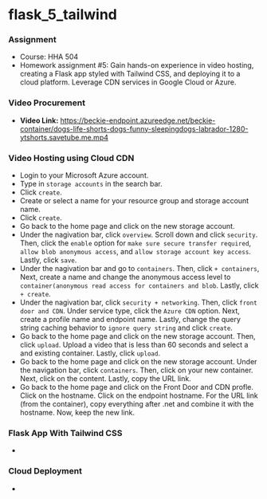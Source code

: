 # flask_5_tailwind

### Assignment
- Course: HHA 504
- Homework assignment #5: Gain hands-on experience in video hosting, creating a Flask app styled with Tailwind CSS, and deploying it to a cloud platform. Leverage CDN services in Google Cloud or Azure.

### Video Procurement 
- **Video Link:** https://beckie-endpoint.azureedge.net/beckie-container/dogs-life-shorts-dogs-funny-sleepingdogs-labrador-1280-ytshorts.savetube.me.mp4 

### Video Hosting using Cloud CDN
- Login to your Microsoft Azure account.
- Type in `storage accounts` in the search bar.
- Click `create`.
- Create or select a name for your resource group and storage account name.
- Click `create`.
- Go back to the home page and click on the new storage account.
- Under the nagivation bar, click `overview`. Scroll down and click `security`. Then, click the `enable` option for `make sure secure transfer required`, `allow blob anonymous access`, and `allow storage account key access`. Lastly, click `save`.
- Under the nagivation bar and go to `containers`. Then, click `+ containers`, Next, create a name and change the anonymous access level to `container(anonymous read access for containers and blob`. Lastly, click `+ create`.
- Under the nagivation bar, click `security + networking`. Then, click `front door and CDN`. Under service type, click the `Azure CDN` option. Next, create a profile name and endpoint name. Lastly, change the query string caching behavior to `ignore query string` and click `create`.
- Go back to the home page and click on the new storage account. Then, click `upload`. Upload a video that is less than 60 seconds and select a and existing container. Lastly, click `upload`.
- Go back to the home page and click on the new storage account. Under the navigation bar, click `containers`. Then, click on your new container. Next, click on the content. Lastly, copy the URL link.
- Go back to the home page and click on the Front Door and CDN profle. Click on the hostname. Click on the endpoint hostname. For the URL link (from the container), copy everything after .net and combine it with the hostname. Now, keep the new link.

### Flask App With Tailwind CSS
- 

### Cloud Deployment
-

